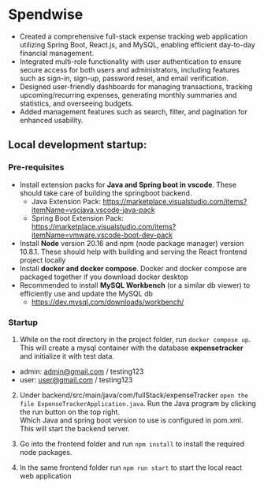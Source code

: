 # Spendwise

- Created a comprehensive full-stack expense tracking web application utilizing Spring Boot, React.js, and MySQL, enabling efficient day-to-day financial management.
- Integrated multi-role functionality with user authentication to ensure secure access for both users and administrators, including features such as sign-in, sign-up, password reset, and email verification.
- Designed user-friendly dashboards for managing transactions, tracking upcoming/recurring expenses, generating monthly summaries and statistics, and overseeing budgets.
- Added management features such as search, filter, and pagination for enhanced usability.
  
## Local development startup:

### Pre-requisites

- Install extension packs for <b>Java and Spring boot in vscode</b>. These should take care of building the springboot backend.
  - Java Extension Pack: https://marketplace.visualstudio.com/items?itemName=vscjava.vscode-java-pack
  - Spring Boot Extension Pack: https://marketplace.visualstudio.com/items?itemName=vmware.vscode-boot-dev-pack
- Install <b>Node</b> version 20.16 and npm (node package manager) version 10.8.1. These should help with building and serving the React frontend project locally
- Install <b>docker and docker compose</b>. Docker and docker compose are packaged together if you download docker desktop
- Recommended to install <b>MySQL Workbench</b> (or a similar db viewer) to efficiently use and update the MySQL db
  - https://dev.mysql.com/downloads/workbench/

### Startup

1. While on the root directory in the project folder, run `docker compose up`. This will create a mysql container with the database <b>expensetracker</b> and initialize it with test data. 
  - admin: admin@gmail.com / testing123
  - user: user@gmail.com / testing123

2. Under backend/src/main/java/com/fullStack/expenseTracker `open the file ExpenseTrackerApplication.java`. Run the Java program by clicking the run button on the top right. 
<br>Which Java and spring boot version to use is configured in pom.xml. This will start the backend server.

4. Go into the frontend folder and run `npm install` to install the required node packages.

5. In the same frontend folder run `npm run start` to start the local react web application